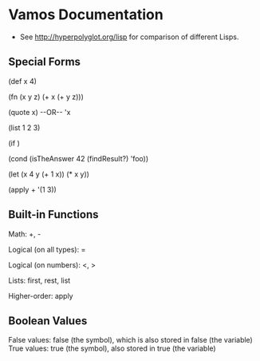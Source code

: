 Vamos Documentation
===================

* See http://hyperpolyglot.org/lisp for comparison of different Lisps.

Special Forms
-------------

(def x 4)

(fn (x y z) (+ x (+ y z)))

(quote x) --OR-- 'x

(list 1 2 3)

(if <BOOL> <THEN> <ELSE>)

(cond
    (isTheAnswer 42
     (findResult?) 'foo))

(let (x 4
      y (+ 1 x))
  (* x y))
  
(apply + '(1 3))

Built-in Functions
------------------

Math: +, -

Logical (on all types): =

Logical (on numbers): <, >

Lists: first, rest, list

Higher-order: apply

Boolean Values
--------------

False values: false (the symbol), which is also stored in false (the variable)
True values: true (the symbol), also stored in true (the variable)
